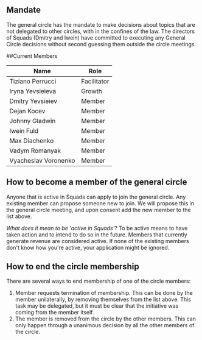 ## Mandate
The general circle has the mandate to make decisions about topics that are not delegated to other circles, with in the confines of the law. The directors of Squads (Dmitry and Iwein) have committed to executing any General Circle decisions without second guessing them outside the circle meetings.

##Current Members

| Name                 | Role        |
|----------------------|-------------|
| Tiziano Perrucci     | Facilitator |
| Iryna Yevsieieva     | Growth      |
| Dmitry Yevsieiev     | Member      |
| Dejan Kocev          | Member      |
| Johnny Gladwin       | Member      |
| Iwein Fuld           | Member      |
| Max Diachenko        | Member      |
| Vadym Romanyak       | Member      |
| Vyacheslav Voronenko | Member      |


## How to become a member of the general circle
Anyone that is active in Squads can apply to join the general circle. Any existing member can propose someone new to join. We will propose this in the general circle meeting, and upon consent add the new member to the list above.

_What does it mean to be 'active in Squads'?_
To be active means to have taken action and to intend to do so in the future. Members that currently generate revenue are considered active. If none of the existing members don't know how you're active, your application might be ignored.

## How to end the circle membership
There are several ways to end membership of one of the circle members:

1. Member requests termination of membership. This can be done by the member unilaterally, by removing themselves from the list above. This task may be delegated, but it must be clear that the initiative was coming from the member itself.
2. The member is removed from the circle by the other members. This can only happen through a unanimous decision by all the other members of the circle.